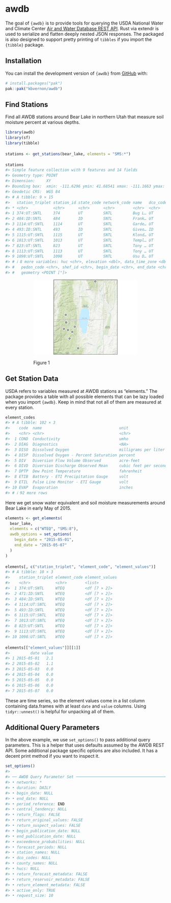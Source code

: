 

<!-- README.md is generated from README.qmd. Please edit that file -->

# awdb

<!-- badges: start -->

<!-- badges: end -->

The goal of `{awdb}` is to provide tools for querying the USDA National
Water and Climate Center [Air and Water Database REST
API](https://wcc.sc.egov.usda.gov/awdbRestApi/swagger-ui/index.html).
Rust via extendr is used to serialize and flatten deeply nested JSON
responses. The packaged is also designed to support pretty printing of
`tibbles` if you import the `{tibble}` package.

## Installation

You can install the development version of `{awdb}` from
[GitHub](https://github.com/) with:

``` r
# install.packages("pak")
pak::pak("kbvernon/awdb")
```

## Find Stations

Find all AWDB stations around Bear Lake in northern Utah that measure
soil moisture percent at various depths.

``` r
library(awdb)
library(sf)
library(tibble)

stations <- get_stations(bear_lake, elements = "SMS:*")

stations
#> Simple feature collection with 9 features and 14 fields
#> Geometry type: POINT
#> Dimension:     XY
#> Bounding box:  xmin: -111.6296 ymin: 41.68541 xmax: -111.1663 ymax: 42.4132
#> Geodetic CRS:  WGS 84
#> # A tibble: 9 × 15
#>   station_triplet station_id state_code network_code name   dco_code county_name
#> * <chr>           <chr>      <chr>      <chr>        <chr>  <chr>    <chr>      
#> 1 374:UT:SNTL     374        UT         SNTL         Bug L… UT       Rich       
#> 2 484:ID:SNTL     484        ID         SNTL         Frank… UT       Franklin   
#> 3 1114:UT:SNTL    1114       UT         SNTL         Garde… UT       Cache      
#> 4 493:ID:SNTL     493        ID         SNTL         Giveo… ID       Bear Lake  
#> 5 1115:UT:SNTL    1115       UT         SNTL         Klond… UT       Cache      
#> 6 1013:UT:SNTL    1013       UT         SNTL         Templ… UT       Cache      
#> 7 823:UT:SNTL     823        UT         SNTL         Tony … UT       Cache      
#> 8 1113:UT:SNTL    1113       UT         SNTL         Tony … UT       Cache      
#> 9 1098:UT:SNTL    1098       UT         SNTL         Usu D… UT       Rich       
#> # ℹ 8 more variables: huc <chr>, elevation <dbl>, data_time_zone <dbl>,
#> #   pedon_code <chr>, shef_id <chr>, begin_date <chr>, end_date <chr>,
#> #   geometry <POINT [°]>
```

<div style="width: 65%; margin: 0 auto;">

<div id="fig-stations">

<img src="man/figures/README-fig-stations-1.svg" id="fig-stations"
data-fig-align="center" />

Figure 1

</div>

</div>

## Get Station Data

USDA refers to variables measured at AWDB stations as “elements.” The
package provides a table with all possible elements that can be lazy
loaded when you import `{awdb}`. Keep in mind that not all of them are
measured at every station.

``` r
element_codes
#> # A tibble: 102 × 3
#>    code  name                                  unit                 
#>    <chr> <chr>                                 <chr>                
#>  1 COND  Conductivity                          umho                 
#>  2 DIAG  Diagnostics                           <NA>                 
#>  3 DISO  Dissolved Oxygen                      milligrams per liter 
#>  4 DISP  Dissolved Oxygen - Percent Saturation percent              
#>  5 DIV   Diversion Flow Volume Observed        acre-feet            
#>  6 DIVD  Diversion Discharge Observed Mean     cubic feet per second
#>  7 DPTP  Dew Point Temperature                 fahrenheit           
#>  8 ETIB  Battery - ETI Precipitation Gauge     volt                 
#>  9 ETIL  Pulse Line Monitor - ETI Gauge        volt                 
#> 10 EVAP  Evaporation                           inches               
#> # ℹ 92 more rows
```

Here we get snow water equivalent and soil moisture measurements around
Bear Lake in early May of 2015.

``` r
elements <- get_elements(
  bear_lake,
  elements = c("WTEQ", "SMS:8"),
  awdb_options = set_options(
    begin_date = "2015-05-01",
    end_date = "2015-05-07"
  )
)

elements[, c("station_triplet", "element_code", "element_values")]
#> # A tibble: 10 × 3
#>    station_triplet element_code element_values
#>    <chr>           <chr>        <list>        
#>  1 374:UT:SNTL     WTEQ         <df [7 × 2]>  
#>  2 471:ID:SNTL     WTEQ         <df [7 × 2]>  
#>  3 484:ID:SNTL     WTEQ         <df [7 × 2]>  
#>  4 1114:UT:SNTL    WTEQ         <df [7 × 2]>  
#>  5 493:ID:SNTL     WTEQ         <df [7 × 2]>  
#>  6 1115:UT:SNTL    WTEQ         <df [7 × 2]>  
#>  7 1013:UT:SNTL    WTEQ         <df [7 × 2]>  
#>  8 823:UT:SNTL     WTEQ         <df [7 × 2]>  
#>  9 1113:UT:SNTL    WTEQ         <df [7 × 2]>  
#> 10 1098:UT:SNTL    WTEQ         <df [7 × 2]>

elements[["element_values"]][[1]]
#>         date value
#> 1 2015-05-01   2.1
#> 2 2015-05-02   1.1
#> 3 2015-05-03   0.0
#> 4 2015-05-04   0.0
#> 5 2015-05-05   0.0
#> 6 2015-05-06   0.0
#> 7 2015-05-07   0.0
```

These are time series, so the element values come in a list column
containing data.frames with at least `date` and `value` columns. Using
`tidyr::unnest()` is helpful for unpacking all of them.

## Additional Query Parameters

In the above example, we use `set_options()` to pass additional query
parameters. This is a helper that uses defaults assumed by the AWDB REST
API. Some additional package specific options are also included. It has
a decent print method if you want to inspect it.

``` r
set_options()
#> 
#> ── AWDB Query Parameter Set ────────────────────────────────────────────────────
#> • networks: *
#> • duration: DAILY
#> • begin_date: NULL
#> • end_date: NULL
#> • period_reference: END
#> • central_tendency: NULL
#> • return_flags: FALSE
#> • return_original_values: FALSE
#> • return_suspect_values: FALSE
#> • begin_publication_date: NULL
#> • end_publication_date: NULL
#> • exceedence_probabilities: NULL
#> • forecast_periods: NULL
#> • station_names: NULL
#> • dco_codes: NULL
#> • county_names: NULL
#> • hucs: NULL
#> • return_forecast_metadata: FALSE
#> • return_reservoir_metadata: FALSE
#> • return_element_metadata: FALSE
#> • active_only: TRUE
#> • request_size: 10
```
